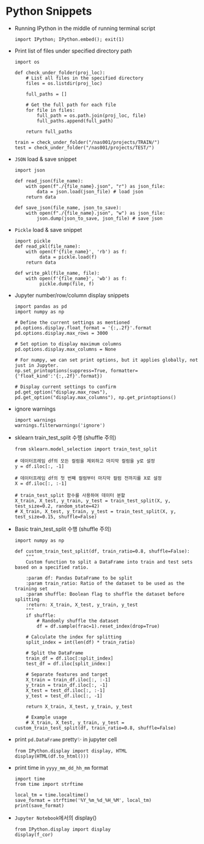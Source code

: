 # Python Snippets
-  Running IPython in the middle of running terminal script
    ```python3
    import IPython; IPython.embed(); exit(1)
    ```

-  Print list of files under specified directory path
    ```python3
    import os
    
    def check_under_folder(proj_loc):
        # List all files in the specified directory
        files = os.listdir(proj_loc)
        
        full_paths = []
        
        # Get the full path for each file
        for file in files:
            full_path = os.path.join(proj_loc, file)
            full_paths.append(full_path)
        
        return full_paths
    
    train = check_under_folder("/nas001/projects/TRAIN/")
    test = check_under_folder("/nas001/projects/TEST/")
    ```

- `JSON` load & save snippet
    ```python3
    import json
    
    def read_json(file_name):
        with open(f"./{file_name}.json", "r") as json_file:
            data = json.load(json_file) # load json
        return data
    
    def save_json(file_name, json_to_save):
        with open(f"./{file_name}.json", "w") as json_file:
            json.dump(json_to_save, json_file) # save json
    ```

- `Pickle` load & save snippet
    ```python3
    import pickle
    def read_pkl(file_name):
        with open(f'{file_name}', 'rb') as f:
             data = pickle.load(f)
        return data
    
    def write_pkl(file_name, file):
        with open(f'{file_name}', 'wb') as f:
             pickle.dump(file, f)
    ```

- Jupyter number/row/column display snippets
    ```python3
    import pandas as pd
    import numpy as np
    
    # Define the current settings as mentioned
    pd.options.display.float_format = '{:,.2f}'.format
    pd.options.display.max_rows = 3000
    
    # Set option to display maximum columns
    pd.options.display.max_columns = None
    
    # For numpy, we can set print options, but it applies globally, not just in Jupyter.
    np.set_printoptions(suppress=True, formatter={'float_kind':'{:,.2f}'.format})
    
    # Display current settings to confirm
    pd.get_option("display.max_rows"), pd.get_option("display.max_columns"), np.get_printoptions()
    ```

- ignore warnings
    ```python3
    import warnings
    warnings.filterwarnings('ignore')
    ```

- sklearn train_test_split 수행 (shuffle 주의)
    ```python3
    from sklearn.model_selection import train_test_split
    
    # 데이터프레임 df의 모든 컬럼을 제외하고 마지막 컬럼을 y로 설정
    y = df.iloc[:, -1]
    
    # 데이터프레임 df의 첫 번째 컬럼부터 마지막 컬럼 전까지를 X로 설정
    X = df.iloc[:, :-1]
    
    # train_test_split 함수를 사용하여 데이터 분할
    X_train, X_test, y_train, y_test = train_test_split(X, y, test_size=0.2, random_state=42)
    # X_train, X_test, y_train, y_test = train_test_split(X, y, test_size=0.15, shuffle=False)
    ```

- Basic train_test_split 수행 (shuffle 주의)
    ```python3
    import numpy as np
    
    def custom_train_test_split(df, train_ratio=0.8, shuffle=False):
        """
        Custom function to split a DataFrame into train and test sets based on a specified ratio.
        
        :param df: Pandas DataFrame to be split
        :param train_ratio: Ratio of the dataset to be used as the training set
        :param shuffle: Boolean flag to shuffle the dataset before splitting
        :return: X_train, X_test, y_train, y_test
        """
        if shuffle:
            # Randomly shuffle the dataset
            df = df.sample(frac=1).reset_index(drop=True)
        
        # Calculate the index for splitting
        split_index = int(len(df) * train_ratio)
        
        # Split the DataFrame
        train_df = df.iloc[:split_index]
        test_df = df.iloc[split_index:]
        
        # Separate features and target
        X_train = train_df.iloc[:, :-1]
        y_train = train_df.iloc[:, -1]
        X_test = test_df.iloc[:, :-1]
        y_test = test_df.iloc[:, -1]
        
        return X_train, X_test, y_train, y_test
        
        # Example usage
        # X_train, X_test, y_train, y_test = custom_train_test_split(df, train_ratio=0.8, shuffle=False)
    ```

- print `pd.DataFrame` pretty✨ in jupyter cell
    ```python3
    from IPython.display import display, HTML
    display(HTML(df.to_html()))
    ```

- print time in `yyyy_mm_dd_hh_mm` format
    ```python3
    import time
    from time import strftime
    
    local_tm = time.localtime()
    save_format = strftime('%Y_%m_%d_%H_%M', local_tm)
    print(save_format)
    ```

- `Jupyter Notebook`에서의 display()
    ```python3
    from IPython.display import display
    display(f_cor)
    ```
